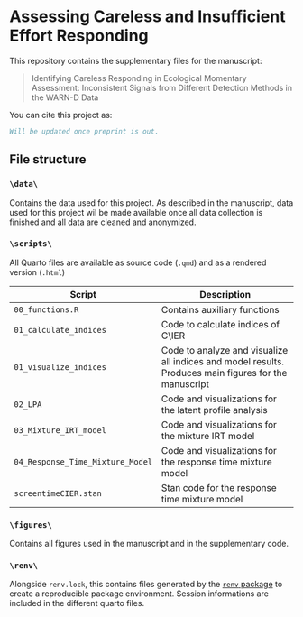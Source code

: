 # Assessing Careless and Insufficient Effort Responding

This repository contains the supplementary files for the manuscript: 
> Identifying Careless Responding in Ecological Momentary Assessment: Inconsistent Signals from Different Detection Methods in the WARN-D Data


You can cite this project as: 

```BibTeX
Will be updated once preprint is out. 
```

## File structure


### `\data\`
Contains the data used for this project. As described in the manuscript, data used for this project wil be made available once all data collection is finished and all data are cleaned and anonymized. 


### `\scripts\`

All Quarto files are available as source code (`.qmd`) and as a rendered version (`.html`)

| Script                          | Description                                                                 |
|---------------------------------|-----------------------------------------------------------------------------|
| `00_functions.R`                | Contains auxiliary functions                                                |
| `01_calculate_indices`          | Code to calculate indices of C\\IER                                         |
| `01_visualize_indices`          | Code to analyze and visualize all indices and model results. Produces main figures for the manuscript |
| `02_LPA`                        | Code and visualizations for the latent profile analysis                     |
| `03_Mixture_IRT_model`          | Code and visualizations for the mixture IRT model                           |
| `04_Response_Time_Mixture_Model`| Code and visualizations for the response time mixture model                 |
| `screentimeCIER.stan`           | Stan code for the response time mixture model                               |


### `\figures\`

Contains all figures used in the manuscript and in the supplementary code. 

### `\renv\`
Alongside `renv.lock`, this contains files generated by the [`renv` package](https://doi.org/10.32614/CRAN.package.renv) to create a reproducible package environment. 
Session informations are included in the different quarto files. 

